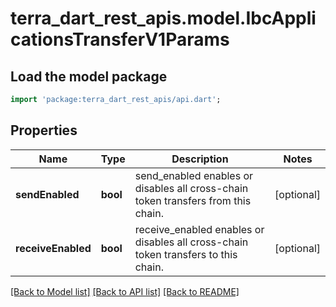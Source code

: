 # terra_dart_rest_apis.model.IbcApplicationsTransferV1Params

## Load the model package
```dart
import 'package:terra_dart_rest_apis/api.dart';
```

## Properties
Name | Type | Description | Notes
------------ | ------------- | ------------- | -------------
**sendEnabled** | **bool** | send_enabled enables or disables all cross-chain token transfers from this chain. | [optional] 
**receiveEnabled** | **bool** | receive_enabled enables or disables all cross-chain token transfers to this chain. | [optional] 

[[Back to Model list]](../README.md#documentation-for-models) [[Back to API list]](../README.md#documentation-for-api-endpoints) [[Back to README]](../README.md)


